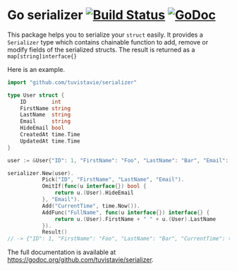 # Go serializer [![Build Status](https://travis-ci.org/tuvistavie/serializer.svg)](https://travis-ci.org/tuvistavie/serializer) [![GoDoc](https://godoc.org/github.com/tuvistavie/serializer?status.svg)](https://godoc.org/github.com/tuvistavie/serializer)

This package helps you to serialize your `struct` easily. It provides a `Serializer` type which contains chainable function to add, remove or modify
fields of the serialized structs.
The result is returned as a `map[string]interface{}`

Here is an example.

```go
import "github.com/tuvistavie/serializer"

type User struct {
    ID        int
    FirstName string
    LastName  string
    Email     string
    HideEmail bool
    CreatedAt time.Time
    UpdatedAt time.Time
}

user := &User{"ID": 1, "FirstName": "Foo", "LastName": "Bar", "Email": "foo@example.org", "HideEmail": true}

serializer.New(user).
           Pick("ID", "FirstName", "LastName", "Email").
           OmitIf(func(u interface{}) bool {
               return u.(User).HideEmail
           }, "Email").
           Add("CurrentTime", time.Now()).
           AddFunc("FullName", func(u interface{}) interface{} {
               return u.(User).FirstName + " " + u.(User).LastName
           }).
           Result()
// -> {"ID": 1, "FirstName": "Foo", "LastName": "Bar", "CurrentTime": time.Time{...}, "FullName": "Foo Bar"}
```

The full documentation is available at https://godoc.org/github.com/tuvistavie/serializer.
